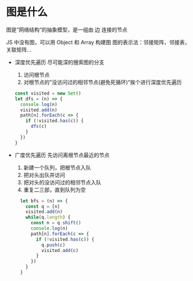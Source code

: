 # 图是什么
图是”网络结构“的抽象模型，是一组由 边 连接的节点

JS 中没有图，可以用 Object 和 Array 构建图
图的表示法：邻接矩阵，邻接表，关联矩阵...

- 深度优先遍历
  尽可能深的搜索图的分支
  1. 访问根节点
  2. 对根节点的”没访问过的相邻节点(避免死循环)“挨个进行深度优先遍历
  ```js
  const visited = new Set()
  let dfs = (n) => {
    console.log(n)
    visited.add(n)
    path[n].forEach(c => {
      if (!visited.has(c)) {
        dfs(c)
      }
    })
  }

  ```
- 广度优先遍历
  先访问离根节点最近的节点
  1. 新建一个队列，把根节点入队
  2. 把对头出队并访问
  3. 把对头的没访问过的相邻节点入队
  4. 重复二三部，直到队列为空

  ```js
    let bfs = (n) => {
      const q = [n]
      visited.add(n)
      while(q.length) {
        const n = q.shift()
        console.log(n)
        path[n].forEach(c => {
          if (!visited.has(c)) {
            q.push(c)
            visited.add(c)
          }
        })
      }
    }
  ```